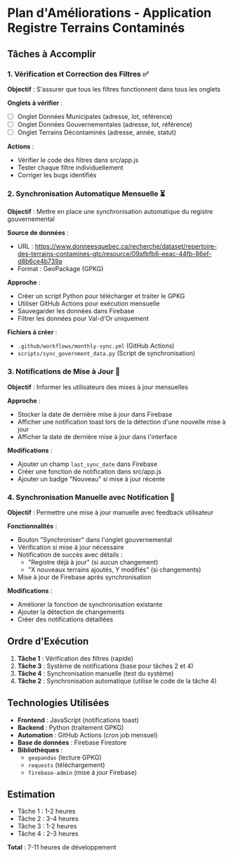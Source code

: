 # Plan d'Améliorations - Application Registre Terrains Contaminés

## Tâches à Accomplir

### 1. Vérification et Correction des Filtres ✅
**Objectif** : S'assurer que tous les filtres fonctionnent dans tous les onglets

**Onglets à vérifier** :
- [ ] Onglet Données Municipales (adresse, lot, référence)
- [ ] Onglet Données Gouvernementales (adresse, lot, référence)
- [ ] Onglet Terrains Décontaminés (adresse, année, statut)

**Actions** :
- Vérifier le code des filtres dans src/app.js
- Tester chaque filtre individuellement
- Corriger les bugs identifiés

### 2. Synchronisation Automatique Mensuelle ⏳
**Objectif** : Mettre en place une synchronisation automatique du registre gouvernemental

**Source de données** :
- URL : https://www.donneesquebec.ca/recherche/dataset/repertoire-des-terrains-contamines-gtc/resource/09afbfb6-eeac-44fb-86ef-d8b6ce4b739a
- Format : GeoPackage (GPKG)

**Approche** :
- Créer un script Python pour télécharger et traiter le GPKG
- Utiliser GitHub Actions pour exécution mensuelle
- Sauvegarder les données dans Firebase
- Filtrer les données pour Val-d'Or uniquement

**Fichiers à créer** :
- `.github/workflows/monthly-sync.yml` (GitHub Actions)
- `scripts/sync_government_data.py` (Script de synchronisation)

### 3. Notifications de Mise à Jour 📢
**Objectif** : Informer les utilisateurs des mises à jour mensuelles

**Approche** :
- Stocker la date de dernière mise à jour dans Firebase
- Afficher une notification toast lors de la détection d'une nouvelle mise à jour
- Afficher la date de dernière mise à jour dans l'interface

**Modifications** :
- Ajouter un champ `last_sync_date` dans Firebase
- Créer une fonction de notification dans src/app.js
- Ajouter un badge "Nouveau" si mise à jour récente

### 4. Synchronisation Manuelle avec Notification 🔄
**Objectif** : Permettre une mise à jour manuelle avec feedback utilisateur

**Fonctionnalités** :
- Bouton "Synchroniser" dans l'onglet gouvernemental
- Vérification si mise à jour nécessaire
- Notification de succès avec détails :
  - "Registre déjà à jour" (si aucun changement)
  - "X nouveaux terrains ajoutés, Y modifiés" (si changements)
- Mise à jour de Firebase après synchronisation

**Modifications** :
- Améliorer la fonction de synchronisation existante
- Ajouter la détection de changements
- Créer des notifications détaillées

## Ordre d'Exécution

1. **Tâche 1** : Vérification des filtres (rapide)
2. **Tâche 3** : Système de notifications (base pour tâches 2 et 4)
3. **Tâche 4** : Synchronisation manuelle (test du système)
4. **Tâche 2** : Synchronisation automatique (utilise le code de la tâche 4)

## Technologies Utilisées

- **Frontend** : JavaScript (notifications toast)
- **Backend** : Python (traitement GPKG)
- **Automation** : GitHub Actions (cron job mensuel)
- **Base de données** : Firebase Firestore
- **Bibliothèques** :
  - `geopandas` (lecture GPKG)
  - `requests` (téléchargement)
  - `firebase-admin` (mise à jour Firebase)

## Estimation

- Tâche 1 : 1-2 heures
- Tâche 2 : 3-4 heures
- Tâche 3 : 1-2 heures
- Tâche 4 : 2-3 heures

**Total** : 7-11 heures de développement